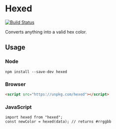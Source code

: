 # Hexed
[![Build Status](https://travis-ci.org/Rayraegah/hexed.svg?branch=master)](https://travis-ci.org/Rayraegah/hexed)

Converts anything into a valid hex color.

## Usage

### Node
```shell
npm install --save-dev hexed
```

### Browser
```html
<script src="https://unpkg.com/hexed"></script>
```

### JavaScript
```
import hexed from "hexed";
const newColor = hexed(data); // returns #rrggbb
```
